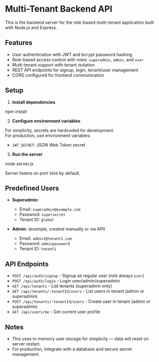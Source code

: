 # Multi-Tenant Backend API

This is the backend server for the role-based multi-tenant application built with Node.js and Express.

## Features

- User authentication with JWT and bcrypt password hashing
- Role-based access control with roles: `superadmin`, `admin`, and `user`
- Multi-tenant support with tenant isolation
- REST API endpoints for signup, login, tenant/user management
- CORS configured for frontend communication

## Setup

1. **Install dependencies**

npm install

2. **Configure environment variables**

For simplicity, secrets are hardcoded for development.  
For production, use environment variables:

- `JWT_SECRET`: JSON Web Token secret

3. **Run the server**

node server.js

Server listens on port `5050` by default.

## Predefined Users

- **Superadmin:**

  - Email: `superadmin@example.com`
  - Password: `supersecret`
  - Tenant ID: `global`

- **Admin:** (example, created manually or via API)
  - Email: `admin1@tenant1.com`
  - Password: `adminpassword`
  - Tenant ID: `tenant1`

## API Endpoints

- `POST /api/auth/signup` - Signup as regular user (role always `user`)
- `POST /api/auth/login` - Login user/admin/superadmin
- `GET /api/tenants` - List tenants (superadmin only)
- `GET /api/tenants/:tenantId/users` - List users in tenant (admin or superadmin)
- `POST /api/tenants/:tenantId/users` - Create user in tenant (admin or superadmin)
- `GET /api/users/me` - Get current user profile

## Notes

- This uses in-memory user storage for simplicity — data will reset on server restart.
- For production, integrate with a database and secure secret management.
